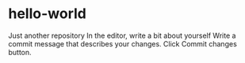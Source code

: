 # hello-world
Just another repository
In the editor, write a bit about yourself
Write a commit message that describes your changes.
Click Commit changes button.
